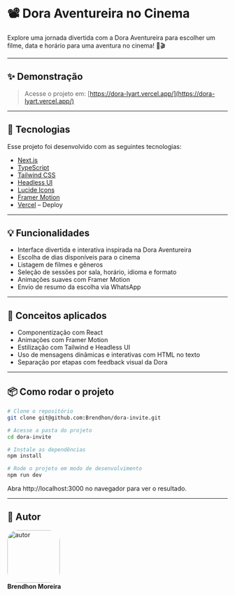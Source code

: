 # 📽️ Dora Aventureira no Cinema

Explore uma jornada divertida com a Dora Aventureira para escolher um filme, data e horário para uma aventura no cinema! 🍿🎬

---

## ✨ Demonstração

> Acesse o projeto em: [https://dora-lyart.vercel.app/](https://dora-lyart.vercel.app/)

---

## 🚀 Tecnologias

Esse projeto foi desenvolvido com as seguintes tecnologias:

- [Next.js](https://nextjs.org/)
- [TypeScript](https://www.typescriptlang.org/)
- [Tailwind CSS](https://tailwindcss.com/)
- [Headless UI](https://headlessui.com/)
- [Lucide Icons](https://lucide.dev/)
- [Framer Motion](https://www.framer.com/motion/)
- [Vercel](https://vercel.com/) – Deploy

---

## 💡 Funcionalidades

- Interface divertida e interativa inspirada na Dora Aventureira
- Escolha de dias disponíveis para o cinema
- Listagem de filmes e gêneros
- Seleção de sessões por sala, horário, idioma e formato
- Animações suaves com Framer Motion
- Envio de resumo da escolha via WhatsApp

---

## 🧠 Conceitos aplicados

- Componentização com React
- Animações com Framer Motion
- Estilização com Tailwind e Headless UI
- Uso de mensagens dinâmicas e interativas com HTML no texto
- Separação por etapas com feedback visual da Dora

---

## 📦 Como rodar o projeto

```bash
# Clone o repositório
git clone git@github.com:Brendhon/dora-invite.git

# Acesse a pasta do projeto
cd dora-invite

# Instale as dependências
npm install

# Rode o projeto em modo de desenvolvimento
npm run dev
```

Abra http://localhost:3000 no navegador para ver o resultado.

---

## 👥 Autor
<img style="border-radius: 20%;" src="https://avatars1.githubusercontent.com/u/52840078?s=400&u=67bc81db89b5abf12cf592e0c610426afd3a02f4&v=4" width="120px;" alt="autor"/><br>
**Brendhon Moreira**